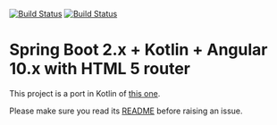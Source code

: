 [![Build Status](https://github.com/mpalourdio/SpringBootKotlinAngular/workflows/back/badge.svg?branch=master)](https://github.com/mpalourdio/SpringBootKotlinAngular/actions)
[![Build Status](https://github.com/mpalourdio/SpringBootKotlinAngular/workflows/front/badge.svg?branch=master)](https://github.com/mpalourdio/SpringBootKotlinAngular/actions)


Spring Boot 2.x + Kotlin + Angular 10.x with HTML 5 router
====================================================

This project is a port in Kotlin of [this one](https://github.com/mpalourdio/SpringBootAngularHTML5).

Please make sure you read its [README](https://github.com/mpalourdio/SpringBootAngularHTML5/blob/master/README.md) before raising an issue.
